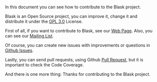In this document you can see how to contribute to the Blask project.

Blask is an Open Source project, you can improve it, change it and distribute it under the [GPL 3.0](LICENSE) License.

First of all, if you want to contribute to Blask, see our [Web Page](https://getblask.com/). Also, you can see our [Mailing List](https://www.freelists.org/archive/blask_mail_list).

Of course, you can create new issues with improvements or questions in [Github Issues](https://github.com/zerasul/blask/issues).

Lastly, you can send pull requests, using Github [Pull Request](https://github.com/zerasul/blask/pulls), but it is important to check the Code Coverage.

And there is one more thing: Thanks for contributing to the Blask project.
